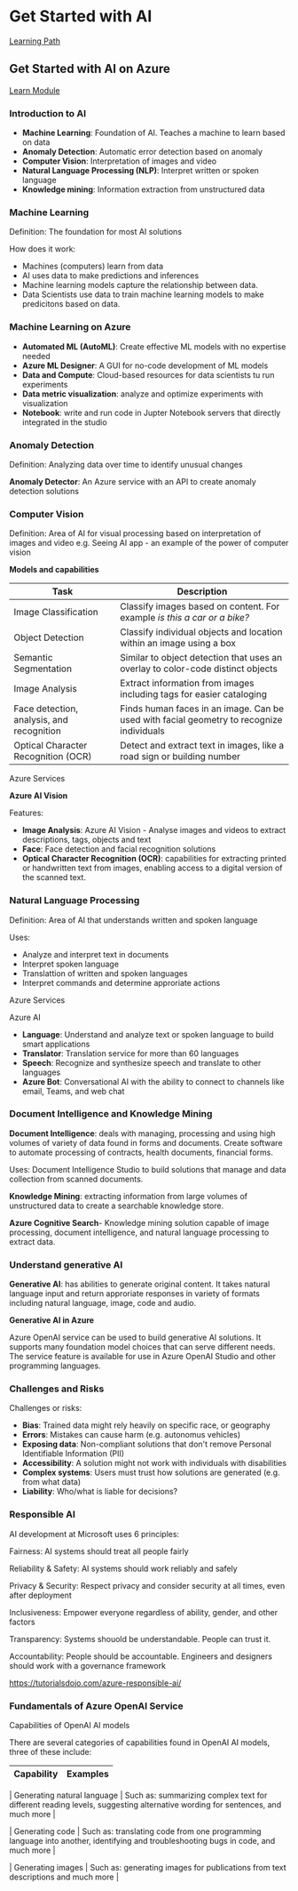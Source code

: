 # Get Started with AI

[Learning Path](https://learn.microsoft.com/training/paths/get-started-with-artificial-intelligence-on-azure/?WT.mc_id=academic-0000-alfredodeza)

## Get Started with AI on Azure

[Learn Module](https://learn.microsoft.com/training/modules/get-started-ai-fundamentals/?WT.mc_id=academic-0000-alfredodeza)

### Introduction to AI

- **Machine Learning**: Foundation of AI. Teaches a machine to learn based on data
- **Anomaly Detection**: Automatic error detection based on anomaly
- **Computer Vision**: Interpretation of images and video
- **Natural Language Processing (NLP)**: Interpret written or spoken language
- **Knowledge mining**: Information extraction from unstructured data

### Machine Learning

Definition: The foundation for most AI solutions

How does it work:

- Machines (computers) learn from data
- AI uses data to make predictions and inferences
- Machine learning models capture the relationship between data.
- Data Scientists use data to train machine learning models to make predicitons based on data.

### Machine Learning on Azure

- **Automated ML (AutoML)**: Create effective ML models with no expertise needed
- **Azure ML Designer**: A GUI for no-code development of ML models
- **Data and Compute**: Cloud-based resources for data scientists tu run experiments
- **Data metric visualization**: analyze and optimize experiments with visualization
- **Notebook**: write and run code in Jupter Notebook servers that directly integrated in the studio

### Anomaly Detection

Definition: Analyzing data over time to identify unusual changes

**Anomaly Detector**: An Azure service with an API to create anomaly detection solutions

### Computer Vision

Definition: Area of AI for visual processing based on interpretation of images and video
e.g. Seeing AI app - an example of the power of computer vision

**Models and capabilities**

| Task | Description |
| -    | -           |
| Image Classification | Classify images based on content. For example _is this a car or a bike?_ |
| Object Detection | Classify individual objects and location within an image using a box |
| Semantic Segmentation | Similar to object detection that uses an overlay to color-code distinct objects|
| Image Analysis | Extract information from images including tags for easier cataloging|
| Face detection, analysis, and recognition | Finds human faces in an image. Can be used with facial geometry to recognize individuals|
| Optical Character Recognition (OCR) | Detect and extract text in images, like a road sign or building number|

Azure Services

**Azure AI Vision**

Features:
- **Image Analysis**: Azure AI Vision - Analyse images and videos to extract descriptions, tags, objects and text
- **Face**: Face detection and facial recognition solutions
- **Optical Character Recognition (OCR)**: capabilities for extracting printed or handwritten text from images, enabling access to a digital version of the scanned text.

### Natural Language Processing

Definition: Area of AI that understands written and spoken language

Uses:

- Analyze and interpret text in documents
- Interpret spoken language
- Translattion of written and spoken languages
- Interpret commands and determine approriate actions

Azure Services

Azure AI

- **Language**:  Understand and analyze text or spoken language to build smart applications
- **Translator**: Translation service for more than 60 languages
- **Speech**:  Recognize and synthesize speech and translate to other languages
- **Azure Bot**: Conversational AI with the ability to connect to channels like email, Teams, and web chat


### Document Intelligence and Knowledge Mining

**Document Intelligence**: deals with managing, processing and using high volumes of variety of data found in forms and documents. Create software to automate processing of contracts, health documents, financial forms.

Uses:
Document Intelligence Studio to build solutions that manage and data collection from scanned documents.  

**Knowledge Mining**: extracting information from large volumes of unstructured data to create a searchable knowledge store.

**Azure Cognitive Search**- Knowledge mining solution capable of image processing, document intelligence, and natural language processing to extract data.

###  Understand generative AI

**Generative AI**: has abilities to generate original content.  It takes natural language input and return approriate responses in variety of formats including natural language, image, code and audio.

**Generative AI in Azure**

Azure OpenAI service can be used to build generative AI solutions.  It supports many foundation model choices that can serve different needs. The service feature is available for use in Azure OpenAI Studio and other programming languages.

### Challenges and Risks

Challenges or risks:

- **Bias**: Trained data might rely heavily on specific race, or geography
- **Errors**: Mistakes can cause harm (e.g. autonomus vehicles)
- **Exposing data**: Non-compliant solutions that don't remove Personal Identifiable Information (PII)
- **Accessibility**: A solution might not work with individuals with disabilities
- **Complex systems**: Users must trust how solutions are generated (e.g. from what data)
- **Liability**:  Who/what is liable for decisions?

### Responsible AI

AI development at Microsoft uses 6 principles:

Fairness: AI systems should treat all people fairly

Reliability & Safety: AI systems should work reliably and safely

Privacy & Security: Respect privacy and consider security at all times, even after deployment

Inclusiveness: Empower everyone regardless of ability, gender, and other factors

Transparency: Systems shouold be understandable. People can trust it.

Accountability: People should be accountable. Engineers and designers should work with a governance framework

https://tutorialsdojo.com/azure-responsible-ai/

### Fundamentals of Azure OpenAI Service

Capabilities of OpenAI AI models

There are several categories of capabilities found in OpenAI AI models, three of these include:

| Capability | Examples |
| - | - |

| Generating natural language | Such as: summarizing complex text for different reading levels, suggesting alternative wording for sentences, and much more |

| Generating code | Such as: translating code from one programming language into another, identifying and troubleshooting bugs in code, and much more |

| Generating images | Such as: generating images for publications from text descriptions and much more |

